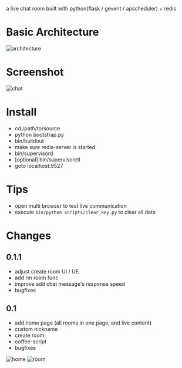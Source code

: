 a live chat room built with python(flask / gevent / apscheduler) + redis

Basic Architecture
==================

![architecture](http://blog.leezhong.com/image/comet_arch.png)

Screenshot
==========

![chat](http://blog.leezhong.com/image/comet_chat.png)

Install
=======

- cd /path/to/source
- python bootstrap.py
- bin/buildout
- make sure redis-server is started
- bin/supervisord
- [optional] bin/supervisorctl
- goto localhost:9527

Tips
====

- open multi browser to test live communication
- execute `bin/python scripts/clear_key.py` to clear all data

Changes
=======

0.1.1
-----

* adjust create room UI / UE
* add rm room func
* improve add chat message's response speed
* bugfixes

0.1
---

* add home page (all rooms in one page, and live content)
* custom nickname
* create room
* coffee-script
* bugfixes

![home](http://blog.leezhong.com/image/comet_home_0.1.png)
![room](http://blog.leezhong.com/image/comet_room_0.1.gif)
